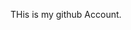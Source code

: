 THis is my github Account.



<!---
ali1223ash/ali1223ash is a ✨ special ✨ repository because its `README.md` (this file) appears on your GitHub profile.
You can click the Preview link to take a look at your changes.
--->
